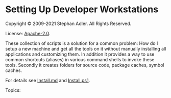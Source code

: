 # Setting Up Developer Workstations

Copyright &copy; 2009-2021 Stephan Adler. All Rights Reserved.

License: [Apache-2.0](http://www.apache.org/licenses/LICENSE-2.0).

These collection of scripts is a solution for a common problem: How do I setup a new machine and get all the tools on it without manually installing all applications and customizing them. In addition it provides a way to use common shortcuts (aliases) in various command shells to invoke these tools. Secondly it creates folders for source code, package caches, symbol caches.

For details see [Install.md](install.md) and [Install.ps1](install.ps1).

Topics:
